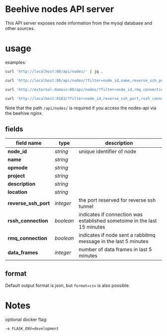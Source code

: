 
# Beehive nodes API server
 
This API server exposes node information from the mysql database and other sources.


# usage

examples:
```bash
curl 'http://localhost:80/api/nodes/' | jq .

curl 'http://localhost:80/api/nodes/?filter=node_id,name,reverse_ssh_port,opmode,project,description,location&format=csv'

curl 'http://external-domain:80/api/nodes/?filter=node_id,rmq_connection,data_frames&format=csv'

curl 'http://localhost:8183/?filter=node_id,reverse_ssh_port,rssh_connection' | jq .
```

Note that the path `/api/nodes/` is required if you access the nodes-api via the beehive nginx. 


## fields

| field name              | type       | description                 |
| ----------------------- | ---------- | ----------------------------|
| **node_id**             | _string_   | unique identifier of node   |
| **name**                | _string_   |                             |
| **opmode**              | _string_   |                             |
| **project**             | _string_   |                             |
| **description**         | _string_   |                             |
| **location**            | _string_   |                             |
| **reverse_ssh_port**    | _integer_  | the port reserved for reverse ssh tunnel |
| **rssh_connection**     | _boolean_  | indicates if connection was established sometoime in the last 15 minutes |
| **rmq_connection**      | _boolean_  | indicates if node sent a rabbitmq message in the last 5 minutes |
| **data_frames**         | _integer_  | number of data frames in last 5 minutes |

## format

Default output format is json, but `format=csv` is also possible.



# Notes

optional docker flag:
```
-e FLASK_ENV=development
```